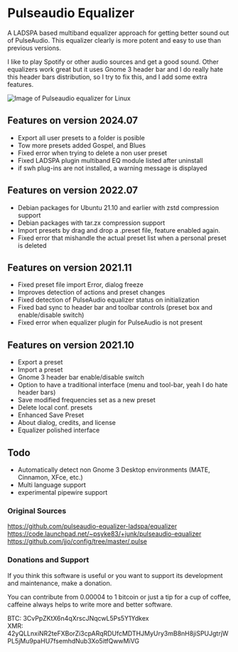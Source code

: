 # Pulseaudio Equalizer
A LADSPA based multiband equalizer approach for getting better sound out of PulseAudio.
This equalizer clearly is more potent and easy to use than previous versions.

I like to play Spotify or other audio sources and get a good sound. Other equalizers work great but it uses Gnome 3 header bar and I do really hate this header bars distribution, so I try to fix this, and I add some extra features. 


![Image of Pulseaudio equalizer for Linux](https://www.comoinstalarlinux.com/wp-content/uploads/pulseaudio-equalizer-ladspa-2021.11-comoinstalarlinux.com-equalizer-ecualizador-liunx-ubuntu-mint-debian-mx-gtk3-gnome3.png)

## Features on version 2024.07

  * Export all user presets to a folder is posible
  * Tow more presets added Gospel, and Blues
  * Fixed error when trying to delete a non user preset
  * Fixed LADSPA plugin multiband EQ module listed after uninstall
  * if swh plug-ins are not installed, a warning message is displayed

## Features on version 2022.07

  * Debian packages for Ubuntu 21.10 and earlier with zstd compression support
  * Debian packages with tar.zx compression support 
  * Import presets by drag and drop a .preset file, feature enabled again.
  * Fixed error that mishandle the actual preset list when a personal preset is deleted

## Features on version 2021.11

  * Fixed preset file import Error, dialog freeze
  * Improves detection of actions and preset changes
  * Fixed detection of PulseAudio equalizer status on initialization
  * Fixed bad sync to header bar and toolbar controls (preset box and enable/disable switch)
  * Fixed error when equalizer plugin for PulseAudio is not present

## Features on version 2021.10

  * Export a preset 
  * Import a preset
  * Gnome 3 header bar enable/disable switch
  * Option to have a traditional interface (menu and tool-bar, yeah I do hate header bars)
  * Save modified frequencies set as a new preset
  * Delete local conf. presets
  * Enhanced Save Preset
  * About dialog, credits, and license
  * Equalizer polished interface

## Todo

  * Automatically detect non Gnome 3 Desktop environments (MATE, Cinnamon, XFce, etc.)
  * Multi language support
  * experimental pipewire support

### Original Sources

https://github.com/pulseaudio-equalizer-ladspa/equalizer
https://code.launchpad.net/~psyke83/+junk/pulseaudio-equalizer  
https://github.com/jjo/config/tree/master/.pulse  

### Donations and Support

If you think this software is useful or you want to support its development and maintenance, make a donation.

You can contribute from 0.00004 to 1 bitcoin or just a tip for a cup of coffee, caffeine always helps to write more and better software.

BTC: 3CvPpZKtX6n4qXrscJNqcwL5Ps5Y1Ydkex  
XMR: 42yQLLnxiNR2teFXBorZi3cpARqRDUfcMDTHJMyUry3mB8nH8jiSPUJgtrjWPL5jMu9paHU7fsemhdNub3Xo5itfQwwMiVG  
